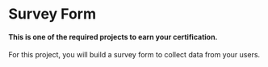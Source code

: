 # Survey Form 

#### This is one of the required projects to earn your certification.

For this project, you will build a survey form to collect data from your users.
